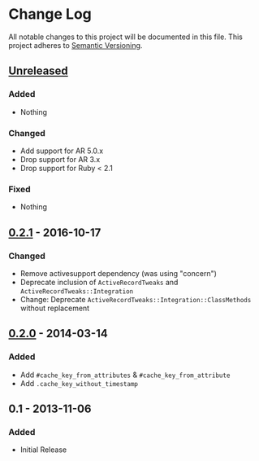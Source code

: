 # Change Log
All notable changes to this project will be documented in this file.
This project adheres to [Semantic Versioning](http://semver.org/).


## [Unreleased]

### Added

- Nothing

### Changed

- Add support for AR 5.0.x
- Drop support for AR 3.x
- Drop support for Ruby < 2.1

### Fixed

- Nothing


## [0.2.1] - 2016-10-17

### Changed

- Remove activesupport dependency (was using "concern")
- Deprecate inclusion of `ActiveRecordTweaks` and `ActiveRecordTweaks::Integration`
- Change: Deprecate `ActiveRecordTweaks::Integration::ClassMethods` without replacement


## [0.2.0] - 2014-03-14

### Added

- Add `#cache_key_from_attributes` & `#cache_key_from_attribute`
- Add `.cache_key_without_timestamp`


## 0.1 - 2013-11-06

### Added

- Initial Release
  
  
[Unreleased]: https://github.com/AssetSync/asset_sync/compare/v0.2.1...HEAD
[0.2.1]: https://github.com/AssetSync/asset_sync/compare/v0.2.0...v0.2.1
[0.2.0]: https://github.com/AssetSync/asset_sync/compare/v0.1...v0.2.0


